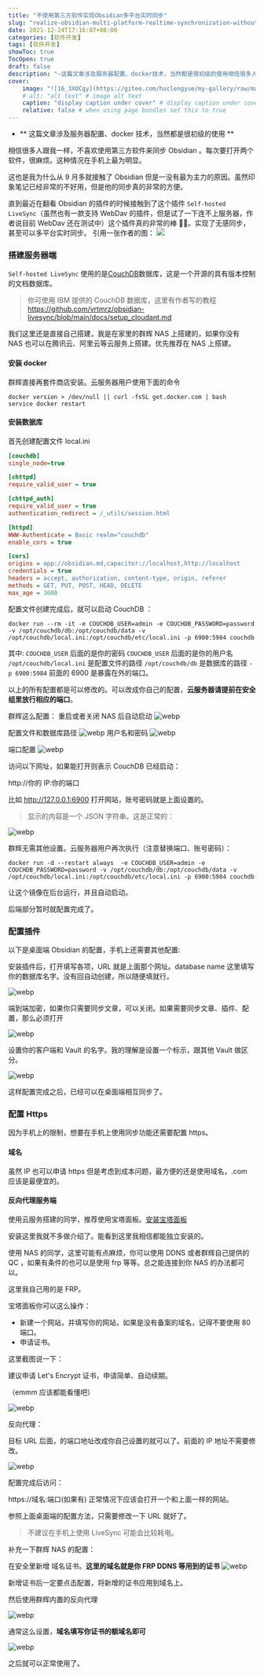 ```yaml
---
title: "不使用第三方软件实现Obsidian多平台实时同步"
slug: "realize-obsidian-multi-platform-realtime-synchronization-without-thirdparty-software"
date: 2021-12-24T17:16:07+08:00
categories: [软件开发]
tags: [软件开发]
showToc: true
TocOpen: true
draft: false
description: "-这篇文章涉及服务器配置、docker技术，当然都是很初级的使用相信很多人跟我一样，不喜欢使用第三方软件来同步Obsidian"
cover: 
    image: "![16_3XOCgy](https://gitee.com/huclengyue/my-gallery/raw/master/images/2022_03_08/16_3XOCgy.gif)"
    # alt: "alt text" # image alt text
    caption: "display caption under cover" # display caption under cover
    relative: false # when using page bundles set this to true
---
```

                
- ** 这篇文章涉及服务器配置、docker 技术，当然都是很初级的使用 **

相信很多人跟我一样，不喜欢使用第三方软件来同步 Obsidian 。每次要打开两个软件，很麻烦。这种情况在手机上最为明显。

这也是我为什么从 9 月多就接触了 Obsidian 但是一没有最为主力的原因。虽然印象笔记已经非常的不好用，但是他的同步真的非常的方便。

直到最近在翻看 Obsidian 的插件的时候接触到了这个插件 `Self-hosted LiveSync`（虽然也有一款支持 WebDav 的插件，但是试了一下连不上服务器，作者说目前 WebDav 还在测试中）这个插件真的非常的棒 👍🏻。实现了无感同步，甚至可以多平台实时同步。
引用一张作者的图：
![](https://gitee.com/huclengyue/my-gallery/raw/master/images/2022_03_08/16_3XOCgy.gif)

### 搭建服务器端

`Self-hosted LiveSync` 使用的是[CouchDB](https://zh.wikipedia.org/wiki/CouchDB)数据库，这是一个开源的具有版本控制的文档数据库。

> 你可使用 IBM 提供的 CouchDB 数据库，这里有作者写的教程  https://github.com/vrtmrz/obsidian-livesync/blob/main/docs/setup_cloudant.md

我们这里还是直接自己搭建，我是在家里的群辉 NAS 上搭建的，如果你没有 NAS 也可以在腾讯云、阿里云等云服务上搭建。优先推荐在 NAS 上搭建。

#### 安装 docker

群辉直接再套件商店安装。云服务器用户使用下面的命令

```shell
docker version > /dev/null || curl -fsSL get.docker.com | bash
service docker restart
```

#### 安装数据库

首先创建配置文件
local.ini

```ini
[couchdb]
single_node=true

[chttpd]
require_valid_user = true

[chttpd_auth]
require_valid_user = true
authentication_redirect = /_utils/session.html

[httpd]
WWW-Authenticate = Basic realm="couchdb"
enable_cors = true

[cors]
origins = app://obsidian.md,capacitor://localhost,http://localhost
credentials = true
headers = accept, authorization, content-type, origin, referer
methods = GET, PUT, POST, HEAD, DELETE
max_age = 3600
```

配置文件创建完成后，就可以启动 CouchDB ：

````shell
docker run --rm -it -e COUCHDB_USER=admin -e COUCHDB_PASSWORD=password -v /opt/couchdb/db:/opt/couchdb/data -v /opt/couchdb/local.ini:/opt/couchdb/etc/local.ini -p 6900:5984 couchdb
````

其中:
`COUCHDB_USER` 后面的是你的密码
`COUCHDB_USER` 后面的是你的用户名
`/opt/couchdb/local.ini` 是配置文件的路径
`/opt/couchdb/db` 是数据库的路径
`-p 6900:5984` 前面的 6900 是暴露在外的端口。

以上的所有配置都是可以修改的。可以改成你自己的配置，**云服务器请提前在安全组里放行相应的端口**。

群辉这么配置：
重启或者关闭 NAS 后自动启动
![webp](https://gitee.com/huclengyue/my-gallery/raw/master/images/blog/1646726865634webp)

配置文件和数据库路径
![webp](https://gitee.com/huclengyue/my-gallery/raw/master/images/blog/1646726865939webp)
用户名和密码
![webp](https://gitee.com/huclengyue/my-gallery/raw/master/images/blog/1646726866365webp)

端口配置
![webp](https://gitee.com/huclengyue/my-gallery/raw/master/images/blog/1646726866767webp)

访问以下网址，如果能打开则表示 CouchDB 已经启动：

http://你的 IP:你的端口

比如 http://127.0.0.1:6900 打开网站，账号密码就是上面设置的。

> 显示的内容是一个 JSON 字符串。这是正常的：

![webp](https://gitee.com/huclengyue/my-gallery/raw/master/images/blog/1646726867185webp)

群辉无需其他设置。云服务器用户再次执行（注意替换端口、账号密码）：

```shell
docker run -d --restart always  -e COUCHDB_USER=admin -e COUCHDB_PASSWORD=password -v /opt/couchdb/db:/opt/couchdb/data -v /opt/couchdb/local.ini:/opt/couchdb/etc/local.ini -p 6900:5984 couchdb
```

让这个镜像在后台运行，并且自动启动。

后端部分暂时就配置完成了。

### 配置插件

以下是桌面端 Obsidian 的配置，手机上还需要其他配置:

安装插件后，打开填写各项，URL 就是上面那个网址。database name 这里填写你的数据库名字。没有回自动创建，所以随便填就行。

![webp](https://gitee.com/huclengyue/my-gallery/raw/master/images/blog/1646726867519webp)

端到端加密，如果你只需要同步文章，可以关闭。如果需要同步文章、插件、配置，那么必须打开

![webp](https://gitee.com/huclengyue/my-gallery/raw/master/images/blog/1646726867894webp)

设置你的客户端和 Vault 的名字。我的理解是设置一个标示，跟其他 Vault 做区分。

![webp](https://gitee.com/huclengyue/my-gallery/raw/master/images/blog/1646726867519webp)

这样配置完成之后，已经可以在桌面端相互同步了。

### 配置 Https

因为手机上的限制，想要在手机上使用同步功能还需要配置 https。

#### 域名

虽然 IP 也可以申请 https 但是考虑到成本问题，最方便的还是使用域名，.com 应该是最便宜的。

#### 反向代理服务端

使用云服务搭建的同学，推荐使用宝塔面板。[安装宝塔面板](https://www.bt.cn/bbs/thread-19376-1-1.html)

安装这里我就不多做介绍了。能看到这里我相信都能独立安装的。

使用 NAS 的同学，这里可能有点麻烦，你可以使用 DDNS 或者群辉自己提供的 QC ，如果有条件的也可以是使用 frp 等等。总之能连接到你 NAS 的办法都可以。

这里我自己用的是 FRP。

宝塔面板你可以这么操作：

- 新建一个网站，并填写你的网站，如果是没有备案的域名，记得不要使用 80 端口。
- 申请证书。

这里截图说一下：

建议申请 Let's Encrypt 证书，申请简单、自动续期。

（emmm 应该都能看懂吧）

![webp](https://gitee.com/huclengyue/my-gallery/raw/master/images/blog/1646726868927webp)

反向代理：

目标 URL 后面，的端口地址改成你自己设置的就可以了。前面的 IP 地址不需要修改。

![webp](https://gitee.com/huclengyue/my-gallery/raw/master/images/blog/1646726869547webp)

配置完成后访问：

https://域名:端口(如果有)  正常情况下应该会打开一个和上面一样的网站。

参照上面桌面端的配置方法，只需要修改一下 URL 就好了。

> 不建议在手机上使用 LiveSync 可能会比较耗电。

补充一下群辉 NAS 的配置：

在安全里新增 域名证书。**这里的域名就是你 FRP DDNS 等用到的证书**
![webp](https://gitee.com/huclengyue/my-gallery/raw/master/images/blog/1646726870142webp)

新增证书后一定要点击配置，将新增的证书应用到域名上。

然后使用群辉内置的反向代理

![webp](https://gitee.com/huclengyue/my-gallery/raw/master/images/blog/1646726870474webp)

通常这么设置，**域名填写你证书的额域名即可**

![webp](https://gitee.com/huclengyue/my-gallery/raw/master/images/blog/1646726870859webp)

之后就可以正常使用了。
